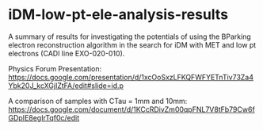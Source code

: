 # iDM-low-pt-ele-analysis-results
A summary of results for investigating the potentials of using the BParking electron reconstruction algorithm in the search for iDM with MET and low pt electrons (CADI line EXO-020-010). 

Physics Forum Presentation:
https://docs.google.com/presentation/d/1xcOoSxzLFKQFWFYETnTiv73Za4Ybk20J_kcXGjIZtFA/edit#slide=id.p

A comparison of samples with CTau = 1mm and 10mm:
https://docs.google.com/document/d/1KCcRDivZm00qpFNL7V8tFb79Cw6fGDpIE8egIrTqf0c/edit
